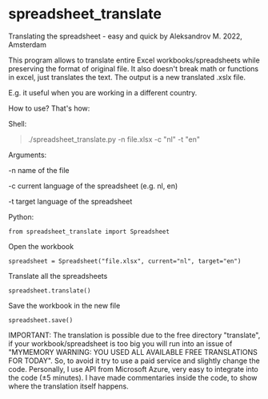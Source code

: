 # spreadsheet_translate


   Translating the spreadsheet - easy and quick
   by Aleksandrov M. 2022, Amsterdam


   This program allows to translate entire Excel workbooks/spreadsheets while preserving the format of original file. 
   It also doesn't break math or functions in excel, just translates the text. The output is a new translated .xslx file.
    
    
   E.g. it useful when you are working in a different country.
    
   How to use? That's how:

   

   Shell:
   > ./spreadsheet_translate.py -n file.xlsx -c "nl" -t "en"               

  Arguments: 
  
  -n      name of the file
   
  -c      current language of the spreadsheet (e.g. nl, en)
          
  -t     target language of the spreadsheet


   
   Python:

    from spreadsheet_translate import Spreadsheet 
    
   Open the workbook
   
    spreadsheet = Spreadsheet("file.xlsx", current="nl", target="en") 
    
   Translate all the spreadsheets
   
    spreadsheet.translate()    
    
   Save the workbook in the new file
   
    spreadsheet.save()                                                       



   IMPORTANT: The translation is possible due to the free directory "translate",
   if your workbook/spreadsheet is too big you will run into an issue of
   "MYMEMORY WARNING: YOU USED ALL AVAILABLE FREE TRANSLATIONS FOR TODAY". So, to avoid it
   try to use a paid service and slightly change the code. Personally, I use API from Microsoft Azure,
   very easy to integrate into the code (±5 minutes). I have made commentaries inside the code,
   to show where the translation itself happens.
